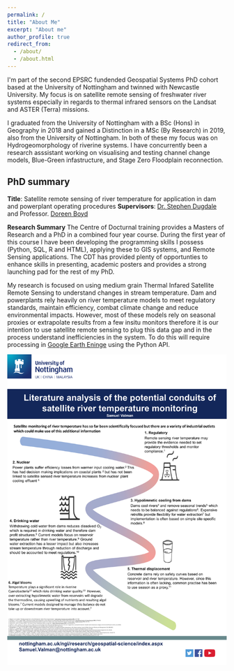 ```yaml
---
permalink: /
title: "About Me"
excerpt: "About me"
author_profile: true
redirect_from: 
  - /about/
  - /about.html
---
```


I'm part of the second EPSRC fundended Geospatial Systems PhD cohort based at the University of Nottingham and twinned with Newcastle University. My focus is on satellite remote sensing of freshwater river systems especially in regards to thermal infrared sensors on the Landsat and ASTER (Terra) missions. 

I graduated from the University of Nottingham with a BSc (Hons) in Geography in 2018 and gained a Distinction in a MSc (By Research) in 2019, also from the University of Nottingham. In both of these my focus was on Hydrogeomorphology of riverine systems. I have concurrently been a research asssistant working on visualising and testing channel change models, Blue-Green infastructure, and Stage Zero Floodplain reconnection. 

PhD summary
------
**Title**: Satellite remote sensing of river temperature for application in dam and powerplant operating procedures
**Supervisors**: [Dr. Stephen Dugdale](https://www.nottingham.ac.uk/geography/people/stephen.dugdale) and Professor. [Doreen Boyd](https://www.nottingham.ac.uk/geography/people/doreen.boyd)

**Research Summary**
The Centre of Docturnal training provides a Masters of Research and a PhD in a combined four year course. During the first year of this course I have been developing the programming skills I possess (Python, SQL, R and HTML), applying these to GIS systems, and Remote Sensing applications. The CDT has provided plenty of opportunties to enhance skills in presenting, academic posters and provides a strong launching pad for the rest of my PhD. 

My research is focused on using medium grain Thermal Infared Satellite Remote Sensing to understand changes in stream temperature. Dam and powerplants rely heavily on river temperature models to meet regulatory standards, maintain efficiency, combat climate change and reduce environmental impacts. However, most of these models rely on seasonal proxies or extrapolate results from a few insitu monitors therefore it is our intention to use satellite remote sensing to plug this data gap and in the process understand inefficiencies in the system. To do this will require processing in [Google Earth Eninge](https://earthengine.google.com/) using the Python API. 

![Literature review based poster created during research formation](/images/About_me_poster.png)

